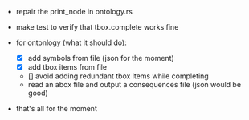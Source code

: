 * repair the print_node in ontology.rs
* make test to verify that tbox.complete works fine
* for ontonlogy (what it should do):
    * [x] add symbols from file (json for the moment)
    * [x] add tbox items from file 
    * [] avoid adding redundant tbox items while completing
    * read an abox file and output a consequences file (json would be good)
  
* that's all for the moment